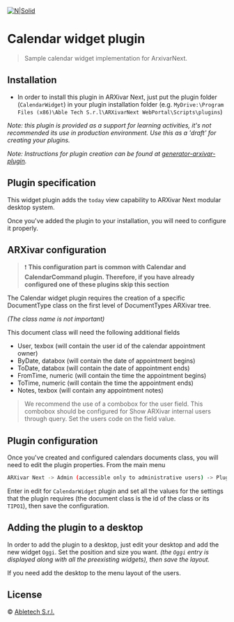 [![N|Solid](https://www.arxivar.it/images/stories/arxivar/logo_b.png)](http://www.arxivar.it/)
# Calendar widget plugin

> Sample calendar widget implementation for ArxivarNext.

## Installation

* In order to install this plugin in ARXivar Next, just put the plugin folder (`CalendarWidget`) in your plugin installation folder (e.g. `MyDrive:\Program Files (x86)\Able Tech S.r.l\ARXivarNext WebPortal\Scripts\plugins`)

_Note: this plugin is provided as a support for learning activities, it's not recommended its use in production environment. Use this as a 'draft' for creating your plugins._

_Note: Instructions for plugin creation can be found at [generator-arxivar-plugin](https://github.com/Arxivar/PluginGenerator/blob/master/README.md)._

## Plugin specification

This widget plugin adds the `today` view capability to ARXivar Next modular desktop system.

Once you've added the plugin to your installation, you will need to configure it properly.

## ARXivar configuration

> :exclamation: **This configuration part is common with Calendar and CalendarCommand plugin. Therefore, if you have already configured one of these plugins skip this section**


The Calendar widget plugin requires the creation of a specific DocumentType class on the first level of DocumentTypes ARXivar tree.

_(The class name is not important)_

This document class will need the following additional fields

  - User, texbox (will contain the user id of the calendar appointment owner)
  - ByDate, databox (will contain the date of appointment begins)
  - ToDate, databox (will contain the date of appointment ends)
  - FromTime, numeric (will contain the time the appointment begins)
  - ToTime, numeric (will contain the time the appointment ends)
  - Notes, texbox (will contain any appointment notes)

> We recommend the use of a combobox for the user field. This combobox should be configured for
Show ARXivar internal users through query.
Set the users code on the field value.

## Plugin configuration

Once you've created and configured calendars documents class, you will need to edit the plugin properties.
From the main menu 
```sh
ARXivar Next -> Admin (accessible only to administrative users) -> Plugins manager
```

Enter in edit for `CalendarWidget` plugin and set all the values for the settings that the plugin requires (the document class is the id of the class or its `TIPO1`), then save the configuration.

## Adding the plugin to a desktop

In order to add the plugin to a desktop, just edit your desktop and add the new widget `Oggi`. Set the position and size you want. 
_(the `Oggi` entry is displayed along with all the preexisting widgets), then save the layout._

If you need add the desktop to the menu layout of the users.

## License

 © [Abletech S.r.l.](http://www.arxivar.it/)


